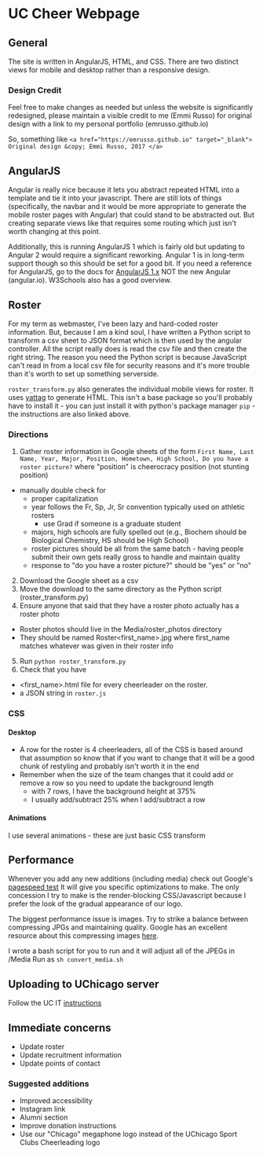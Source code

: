 # UC Cheer Webpage

## General
The site is written in AngularJS, HTML, and CSS. There are two distinct views for mobile and desktop rather than a responsive design.

### Design Credit
Feel free to make changes as needed but unless the website is significantly redesigned, 
please maintain a visible credit to me (Emmi Russo) for original design with a 
link to my personal portfolio (emrusso.github.io)

So, something like
`<a href="https://emrusso.github.io" target="_blank">
    Original design &copy; Emmi Russo, 2017
</a>`

## AngularJS
Angular is really nice because it lets you abstract repeated HTML into a template and tie it into your javascript. 
There are still lots of things (specifically, the navbar and it would be more appropriate to generate the mobile roster pages with Angular) 
that could stand to be abstracted out. But creating separate views like that requires some routing which just isn't worth changing at this point.

Additionally, this is running AngularJS 1 which is fairly old but updating to Angular 2 would require a significant reworking. 
Angular 1 is in long-term support though so this should be set for a good bit. If you need a reference for
AngularJS, go to the docs for [AngularJS 1.x](https://angularjs.org/) NOT the new Angular (angular.io). W3Schools also has a
good overview.

## Roster
For my term as webmaster, I've been lazy and hard-coded roster information. But, because I am a kind soul,
I have written a Python script to transform a csv sheet to JSON format which is then used by the angular
controller. All the script really does is read the csv file and then create the right string. 
The reason you need the Python script is because JavaScript can't read in from a local csv file for security reasons 
and it's more trouble than it's worth to set up something serverside.

`roster_transform.py` also generates the individual mobile views for roster. It uses [yattag](http://www.yattag.org/download-install)
to generate HTML. This isn't a base package so you'll probably have to install it - you can just install it with
python's package manager `pip` - the instructions are also linked above.


### Directions
1. Gather roster information in Google sheets of the form
`First Name, Last Name, Year, Major, Position, Hometown, High School, Do you have a roster picture?`
where "position" is cheerocracy position (not stunting position) 
- manually double check for
    - proper capitalization
    - year follows the Fr, Sp, Jr, Sr convention typically used on athletic rosters
        - use Grad if someone is a graduate student
    - majors, high schools are fully spelled out (e.g., Biochem should be Biological Chemistry, HS should be High School)
    - roster pictures should be all from the same batch - having people submit their own gets really gross to handle and maintain quality
    - response to "do you have a roster picture?" should be "yes" or "no"
2. Download the Google sheet as a csv
3. Move the download to the same directory as the Python script (roster_transform.py)
4. Ensure anyone that said that they have a roster photo actually has a roster photo
- Roster photos should live in the Media/roster_photos directory
- They should be named Roster<first_name>.jpg where first_name matches whatever was given in their roster info
5. Run `python roster_transform.py`
6. Check that you have
- <first_name>.html file for every cheerleader on the roster.
- a JSON string in `roster.js`

### CSS
#### Desktop
- A row for the roster is 4 cheerleaders, all of the CSS is based around that assumption
so know that if you want to change that it will be a good chunk of restyling and probably
isn't worth it in the end
- Remember when the size of the team changes that it could add or remove a row so you need
to update the background length
    - with 7 rows, I have the background height at 375%
    - I usually add/subtract 25% when I add/subtract a row
#### Animations
I use several animations - these are just basic CSS transform

## Performance
Whenever you add any new additions (including media) check out 
Google's [pagespeed test](https://developers.google.com/speed/pagespeed/insights/?url=cheerleading.uchicago.edu&tab=desktop)
It will give you specific optimizations to make. The only concession I try to
make is the render-blocking CSS/Javascript because I prefer the look of the
gradual appearance of our logo.

The biggest performance issue is images. Try to strike a balance between compressing
JPGs and maintaining quality. Google has an excellent resource about this compressing
images [here](https://developers.google.com/speed/docs/insights/OptimizeImages).

I wrote a bash script for you to run and it will adjust all of the JPEGs in /Media
Run as `sh convert_media.sh`

## Uploading to UChicago server
Follow the UC IT [instructions](https://uchicago.service-now.com/it?id=kb_article&kb=KB00015299)

## Immediate concerns
- Update roster
- Update recruitment information
- Update points of contact

### Suggested additions
- Improved accessibility
- Instagram link
- Alumni section
- Improve donation instructions
- Use our "Chicago" megaphone logo instead of the UChicago Sport Clubs Cheerleading logo